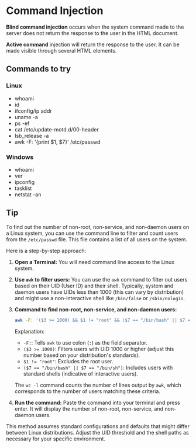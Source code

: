 # Command Injection

**Blind command injection** occurs when the system command made to the server does not return the response to the user in the HTML document.

**Active command** injection will return the response to the user.  It can be made visible through several HTML elements.

## Commands to try

### Linux

- whoami
- id
- ifconfig/ip addr
- uname -a
- ps -ef
- cat /etc/update-motd.d/00-header
- lsb_release -a
- awk -F: '{print $1, $7}' /etc/passwd

### Windows

- whoami
- ver
- ipconfig
- tasklist
- netstat -an

## Tip

To find out the number of non-root, non-service, and non-daemon users on a Linux system, you can use the command line to filter and count users from the `/etc/passwd` file. This file contains a list of all users on the system.

Here is a step-by-step approach:

1. **Open a Terminal:** You will need command line access to the Linux system.

2. **Use `awk` to filter users:** You can use the `awk` command to filter out users based on their UID (User ID) and their shell. Typically, system and daemon users have UIDs less than 1000 (this can vary by distribution) and might use a non-interactive shell like `/bin/false` or `/sbin/nologin`.

3. **Command to find non-root, non-service, and non-daemon users:**

   ```bash
   awk -F: '($3 >= 1000) && $1 != "root" && ($7 == "/bin/bash" || $7 == "/bin/sh")' /etc/passwd | wc -l
   ```

   Explanation:
   - `-F:`: Tells `awk` to use colon (`:`) as the field separator.
   - `($3 >= 1000)`: Filters users with UID 1000 or higher (adjust this number based on your distribution's standards).
   - `$1 != "root"`: Excludes the root user.
   - `($7 == "/bin/bash" || $7 == "/bin/sh")`: Includes users with standard shells (indicative of interactive users).

   The `wc -l` command counts the number of lines output by `awk`, which corresponds to the number of users matching these criteria.

4. **Run the command:** Paste the command into your terminal and press enter. It will display the number of non-root, non-service, and non-daemon users.

This method assumes standard configurations and defaults that might differ between Linux distributions. Adjust the UID threshold and the shell paths as necessary for your specific environment.
